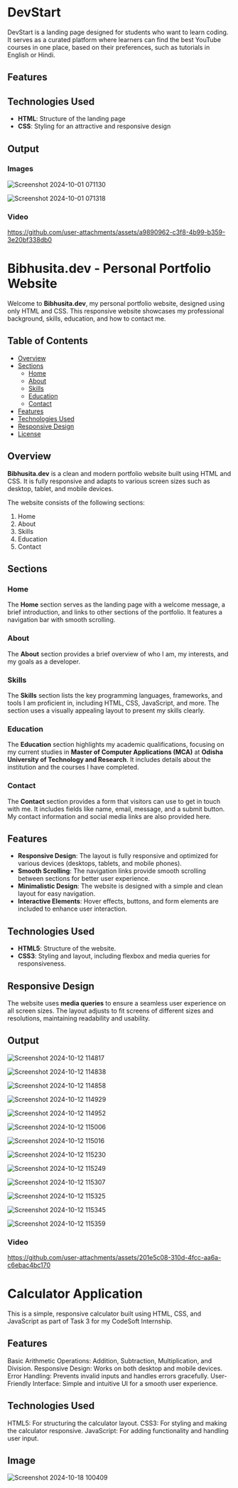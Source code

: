 # DevStart

DevStart is a landing page designed for students who want to learn coding. It serves as a curated platform where learners can find the best YouTube courses in one place, based on their preferences, such as tutorials in English or Hindi. 
## Features

## Technologies Used

- **HTML**: Structure of the landing page
- **CSS**: Styling for an attractive and responsive design

## Output

### Images
![Screenshot 2024-10-01 071130](https://github.com/user-attachments/assets/db91f488-3694-4b43-8093-9d0c8b5bbc3b)


![Screenshot 2024-10-01 071318](https://github.com/user-attachments/assets/914837dd-ec83-4ff2-b35e-953b73406774)

### Video

https://github.com/user-attachments/assets/a9890962-c3f8-4b99-b359-3e20bf338db0








# Bibhusita.dev - Personal Portfolio Website

Welcome to **Bibhusita.dev**, my personal portfolio website, designed using only HTML and CSS. This responsive website showcases my professional background, skills, education, and how to contact me.

## Table of Contents
- [Overview](#overview)
- [Sections](#sections)
  - [Home](#home)
  - [About](#about)
  - [Skills](#skills)
  - [Education](#education)
  - [Contact](#contact)
- [Features](#features)
- [Technologies Used](#technologies-used)
- [Responsive Design](#responsive-design)
- [License](#license)

## Overview

**Bibhusita.dev** is a clean and modern portfolio website built using HTML and CSS. It is fully responsive and adapts to various screen sizes such as desktop, tablet, and mobile devices.

The website consists of the following sections:
1. Home
2. About
3. Skills
4. Education
5. Contact

## Sections

### Home
The **Home** section serves as the landing page with a welcome message, a brief introduction, and links to other sections of the portfolio. It features a navigation bar with smooth scrolling.

### About
The **About** section provides a brief overview of who I am, my interests, and my goals as a developer. 

### Skills
The **Skills** section lists the key programming languages, frameworks, and tools I am proficient in, including HTML, CSS, JavaScript, and more. The section uses a visually appealing layout to present my skills clearly.

### Education
The **Education** section highlights my academic qualifications, focusing on my current studies in **Master of Computer Applications (MCA)** at **Odisha University of Technology and Research**. It includes details about the institution and the courses I have completed.

### Contact
The **Contact** section provides a form that visitors can use to get in touch with me. It includes fields like name, email, message, and a submit button. My contact information and social media links are also provided here.

## Features
- **Responsive Design**: The layout is fully responsive and optimized for various devices (desktops, tablets, and mobile phones).
- **Smooth Scrolling**: The navigation links provide smooth scrolling between sections for better user experience.
- **Minimalistic Design**: The website is designed with a simple and clean layout for easy navigation.
- **Interactive Elements**: Hover effects, buttons, and form elements are included to enhance user interaction.

## Technologies Used
- **HTML5**: Structure of the website.
- **CSS3**: Styling and layout, including flexbox and media queries for responsiveness.

## Responsive Design
The website uses **media queries** to ensure a seamless user experience on all screen sizes. The layout adjusts to fit screens of different sizes and resolutions, maintaining readability and usability.

## Output

![Screenshot 2024-10-12 114817](https://github.com/user-attachments/assets/9ba9d4f8-792f-4487-9049-717cde50505f)

![Screenshot 2024-10-12 114838](https://github.com/user-attachments/assets/ad4c9825-dc55-42a7-9bf4-124d65e227ee)


![Screenshot 2024-10-12 114858](https://github.com/user-attachments/assets/6f91bb0e-d285-494c-a572-42be6acb110a)

![Screenshot 2024-10-12 114929](https://github.com/user-attachments/assets/a29d7bb0-adbe-47cf-aa73-7201387eed07)


![Screenshot 2024-10-12 114952](https://github.com/user-attachments/assets/d8b3a374-79db-4dc3-95be-9550820e22d0)

![Screenshot 2024-10-12 115006](https://github.com/user-attachments/assets/222bfc05-a17c-4a1f-a977-c932c1cfbbd8)

![Screenshot 2024-10-12 115016](https://github.com/user-attachments/assets/1f739d99-cfac-46a8-b840-9c8fae7b9393)

![Screenshot 2024-10-12 115230](https://github.com/user-attachments/assets/51b271b6-ee72-4edd-bf8d-fec13e7713d3)

![Screenshot 2024-10-12 115249](https://github.com/user-attachments/assets/b2ce1271-db09-4b32-b38e-ac3f38080a09)

![Screenshot 2024-10-12 115307](https://github.com/user-attachments/assets/f276691a-f9b2-4750-a235-0aebb66b867d)

![Screenshot 2024-10-12 115325](https://github.com/user-attachments/assets/36cab841-f4a8-48b9-9497-026b7dd7c154)

![Screenshot 2024-10-12 115345](https://github.com/user-attachments/assets/552a9a77-da28-42c2-8ce2-c192553d6d17)

![Screenshot 2024-10-12 115359](https://github.com/user-attachments/assets/d8cacac7-dfbd-4b2a-ab1f-aaebf933e9c6)


### Video

https://github.com/user-attachments/assets/201e5c08-310d-4fcc-aa6a-c6ebac4bc170



# Calculator Application
This is a simple, responsive calculator built using HTML, CSS, and JavaScript as part of Task 3 for my CodeSoft Internship.

## Features
Basic Arithmetic Operations: Addition, Subtraction, Multiplication, and Division.
Responsive Design: Works on both desktop and mobile devices.
Error Handling: Prevents invalid inputs and handles errors gracefully.
User-Friendly Interface: Simple and intuitive UI for a smooth user experience.
## Technologies Used
HTML5: For structuring the calculator layout.
CSS3: For styling and making the calculator responsive.
JavaScript: For adding functionality and handling user input.

## Image
![Screenshot 2024-10-18 100409](https://github.com/user-attachments/assets/8001c93e-4c61-4314-a4d4-02777638499c)
